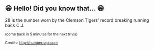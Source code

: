 ## :smile: Hello! Did you know that... :smile:
28 is the number worn by the Clemson Tigers' record breaking running back C.J.

<sup>(come back in 5 minutes for the next trivia)</sup>


<sup>Credits: http://numbersapi.com</sup>
